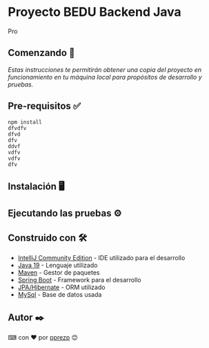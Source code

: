 # Proyecto BEDU Backend Java

Pro

## Comenzando 🚀

_Estas instrucciones te permitirán obtener una copia del proyecto en funcionamiento en tu máquina local para propósitos de desarrollo y pruebas._

## Pre-requisitos ✅

```
npm install  
dfvdfv
dfvd
dfv
ddvf
vdfv
vdfv
dfv
```

## Instalación 🖥

## Ejecutando las pruebas ⚙

## Construido con 🛠️

* [IntelliJ Community Edition](https://www.jetbrains.com/es-es/idea/download/download-thanks.html?platform=windows&code=IIC) - IDE utilizado para el desarrollo
* [Java 19](https://www.oracle.com/java/technologies/javase/jdk19-archive-downloads.html) - Lenguaje utilizado
* [Maven](https://maven.apache.org/) - Gestor de paquetes
* [Spring Boot](https://spring.io/) - Framework para el desarrollo
* [JPA/Hibernate](https://hibernate.org/) - ORM utilizado
* [MySql](https://www.mysql.com/) - Base de datos usada

## Autor ✒️

⌨ con ❤ por [pprezp](https://github.com/pprezp) 😊